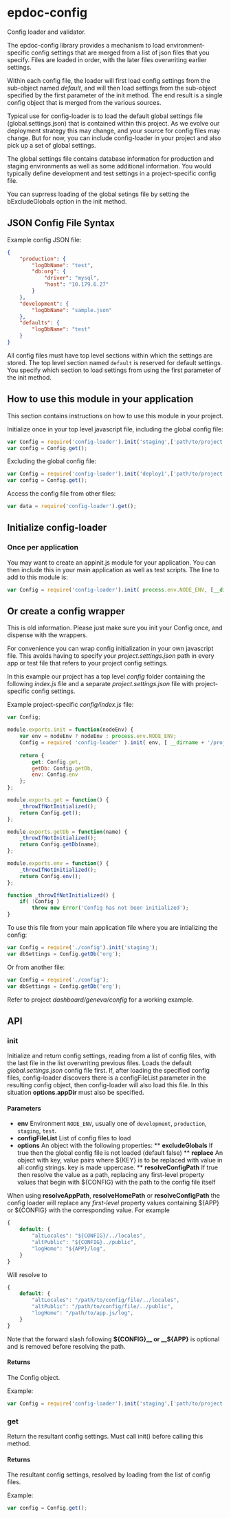 # epdoc-config #

Config loader and validator.

The epdoc-config library provides a mechanism to load environment-specific config settings
that are merged from a list of json files that you specify. Files are loaded in order, with the later files
overwriting earlier settings.

Within each config file, the loader will first load config settings
from the sub-object named _default_, and will then load settings from the sub-object specified
by the first parameter of the init method.
The end result is a single config object that is merged from the various sources.

Typical use for config-loader is to load the default global settings file (global.settings.json) that is contained
within this project. As we evolve our deployment strategy this may change, and your source for config files
may change. But for now, you can include config-loader in your project and also pick up a set of global settings.

The global settings file contains database information for production and staging environments as well
as some additional information. You would typically define development and test settings in a project-specific config file.

You can suprress loading of the global setings file by setting the bExcludeGlobals option in the init method.

## JSON Config File Syntax ##

Example config JSON file:

```json
{
	"production": {
		"logDbName": "test",
		"db:org": {
 			"driver": "mysql",
 			"host": "10.179.6.27"
 		}
	},
	"development": {
		"logDbName": "sample.json"
	},
	"defaults": {
		"logDbName": "test"
	}
}
```

All config files must have top level sections within which the settings are stored.
The top level section named ```default``` is reserved for default settings.
You specify which section to load settings from using the first parameter of the init method.


## How to use this module in your application ##

This section contains instructions on how to use this module in your project.

Initialize once in your top level javascript file, including the global config file:

```javascript
var Config = require('config-loader').init('staging',['path/to/project.settings.json']);
var config = Config.get();
```

Excluding the global config file:

```javascript
var Config = require('config-loader').init('deploy1',['path/to/project.settings.json'],{bExcludeGlobals:true});
var config = Config.get();
```

Access the config file from other files:

```javascript
var data = require('config-loader').get();
```

## Initialize config-loader ##

### Once per application ###

You may want to create an appinit.js module for your application. You can then include this in your main
application as well as test scripts. The line to add to this module is:

```javascript
var Config = require('config-loader').init( process.env.NODE_ENV, [__dirname + "/../config/project.settings.json"] );
```

## Or create a config wrapper ##

This is old information. Please just make sure you init your Config once, and dispense with the wrappers.

For convenience you can wrap config initialization in your own javascript file.
This avoids having to specify your _project.settings.json_ path in every app or test
file that refers to your project config settings.

In this example our project has a top level _config_ folder containing the
following _index.js_ file and a separate _project.settings.json_ file with project-specific
config settings.

Example project-specific _config/index.js_ file:

```javascript
var Config;

module.exports.init = function(nodeEnv) {
	var env = nodeEnv ? nodeEnv : process.env.NODE_ENV;
	Config = require( 'config-loader' ).init( env, [ __dirname + '/project.settings.json'] );
	
	return {
		get: Config.get,
		getDb: Config.getDb,
		env: Config.env
	};
};

module.exports.get = function() {
	_throwIfNotInitialized();
	return Config.get();
};

module.exports.getDb = function(name) {
	_throwIfNotInitialized();
	return Config.getDb(name);
};

module.exports.env = function() {
	_throwIfNotInitialized();
	return Config.env();
};

function _throwIfNotInitialized() {
	if( !Config )
		throw new Error('Config has not been initialized');
}
```

To use this file from your main application file where you are intializing the config:

```javascript
var Config = require('./config').init('staging');
var dbSettings = Config.getDb('org');
```

Or from another file:

```javascript
var Config = require('./config');
var dbSettings = Config.getDb('org');
```
Refer to project _dashboard/geneva/config_ for a working example.

## API ##

### init ###

Initialize and return config settings, reading from a list of config files, with the last
file in the list overwriting previous files. Loads the default _global.settings.json_
config file first. If, after loading the specified config files, config-loader discovers
there is a configFileList parameter in the resulting config object, then config-loader will
also load this file. In this situation __options.appDir__ must also be specified.

#### Parameters ####

* __env__ Environment ```NODE_ENV```, usually one of ```development```, ```production```, ```staging```, ```test```.
* __configFileList__ List of config files to load
* __options__ An object with the following properties:
** __excludeGlobals__ If true then the global config file is not loaded (default false)
** __replace__ An object with key, value pairs where ${KEY} is to be replaced with value in all config strings. key is made uppercase.
** __resolveConfigPath__ If true then resolve the value as a path, replacing any first-level property values that begin with ${CONFIG} with the path to the config file itself

When using __resolveAppPath__, __resolveHomePath__ or __resolveConfigPath__ the config loader will replace any _first-level_ property values
containing ${APP} or ${CONFIG} with the corresponding value. For example

```javascript
{
    default: {
        "altLocales": "${CONFIG}/../locales",
        "altPublic": "${CONFIG}../public",
        "logHome": "${APP}/log",
    }
}
```

Will resolve to

```javascript
{
    default: {
        "altLocales": "/path/to/config/file/../locales",
        "altPublic": "/path/to/config/file/../public",
        "logHome": "/path/to/app.js/log",
    }
}
```

Note that the forward slash following __${CONFIG}__ or __${APP}__ is optional and is removed before resolving the path.

#### Returns #####

The Config object.

Example:

```javascript
var Config = require('config-loader').init('staging',['path/to/project.settings.json']);
```

### get ###

Return the resultant config settings. Must call init() before calling this method.

#### Returns #####

The resultant config settings, resolved by loading from the list of config files.

Example:

```javascript
var config = Config.get();
```

